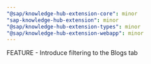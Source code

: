 ```yaml
---
"@sap/knowledge-hub-extension-core": minor
"sap-knowledge-hub-extension": minor
"@sap/knowledge-hub-extension-types": minor
"@sap/knowledge-hub-extension-webapp": minor
---
```


FEATURE - Introduce filtering to the Blogs tab

